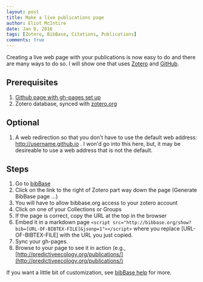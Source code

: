 ```yaml
---
layout: post
title: Make a live publications page
author: Eliot McIntire
date: Jan 8, 2016
tags: [Zotero, BibBase, Citations, Publications]
comments: true
---
```


Creating a live web page with your publications is now easy to do and there are many ways to do so. I will show one that uses [Zotero](https://www.zotero.org/) and [GitHub](https://github.com/).

## Prerequisites

1. [Github page with gh-pages set up](https://pages.github.com/)
2. Zotero database, synced with [zotero.org](https://www.zotero.org/)


## Optional

1. A web redirection so that you don't have to use the default web address: http://username.github.io . I won'd go into this here, but, it may be desireable to use a web address that is not the default.

## Steps

1. Go to [bibBase](http://bibbase.org/)
2. Click on the link to the right of Zotero part way down the page (Generate BibBase page ...)
3. You will have to allow bibbase.org access to your zotero account
4. Click on one of your Collections or Groups
5. If the page is correct, copy the URL at the top in the browser
6. Embed it in a markdown page ``<script src="http://bibbase.org/show?bib=[URL-OF-BIBTEX-FILE]&jsonp=1"></script>`` where you replace [URL-OF-BIBTEX-FILE] with the URL you just copied.
7. Sync your gh-pages.
8. Browse to your page to see it in action (e.g., [http://predictiveecology.org/publications/](http://predictiveecology.org/publications/)

If you want a little bit of customization, see [bibBase help](http://bibbase.org/help) for more.
